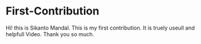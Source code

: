 # First-Contribution
Hi! this is Sikanto Mandal.
This is my first contribution.
It is truely useull and helpfull Video.
Thank you so much.
